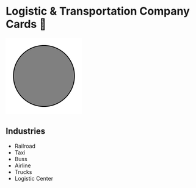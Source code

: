 # Logistic & Transportation Company Cards 🚚

![circle](../../svg/grey_circle.svg)

## Industries

- Railroad
- Taxi
- Buss
- Airline
- Trucks
- Logistic Center
